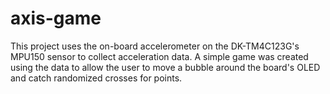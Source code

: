 # axis-game
This project uses the on-board accelerometer on the DK-TM4C123G's MPU150 sensor to collect acceleration data. A simple game was created using the data to allow the user to move a bubble around the board's OLED and catch randomized crosses for points.
